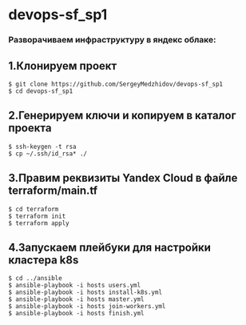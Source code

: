 # devops-sf_sp1
### Разворачиваем инфраструктуру в яндекс облаке: ###
1.Клонируем проект
------------------
````
$ git clone https://github.com/SergeyMedzhidov/devops-sf_sp1
$ cd devops-sf_sp1
````
2.Генерируем ключи и копируем в каталог проекта
-----------------------------------------------
````
$ ssh-keygen -t rsa
$ cp ~/.ssh/id_rsa* ./
````
3.Правим реквизиты Yandex Cloud в файле terraform/main.tf
---------------------------------------------------------
````
$ cd terraform 
$ terraform init 
$ terraform apply
````
4.Запускаем плейбуки для настройки кластера k8s
-----------------------------------------------
````
$ cd ../ansible 
$ ansible-playbook -i hosts users.yml 
$ ansible-playbook -i hosts install-k8s.yml 
$ ansible-playbook -i hosts master.yml 
$ ansible-playbook -i hosts join-workers.yml 
$ ansible-playbook -i hosts finish.yml 
````
